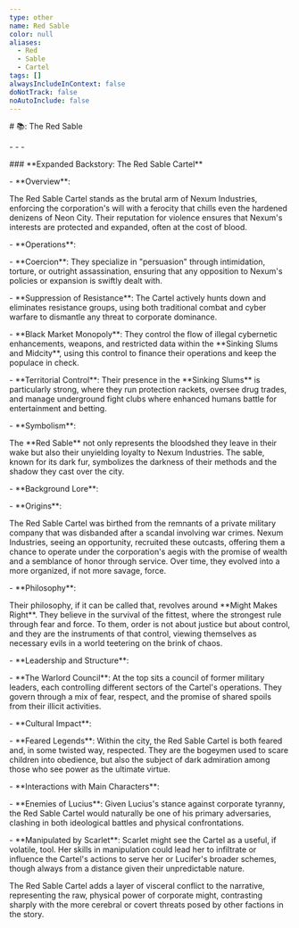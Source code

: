 ```yaml
---
type: other
name: Red Sable
color: null
aliases:
  - Red
  - Sable
  - Cartel
tags: []
alwaysIncludeInContext: false
doNotTrack: false
noAutoInclude: false
---
```

\# 📚: The Red Sable

\- - -

\### \*\*Expanded Backstory: The Red Sable Cartel\*\*

\- \*\*Overview\*\*:

The Red Sable Cartel stands as the brutal arm of Nexum Industries, enforcing the corporation's will with a ferocity that chills even the hardened denizens of Neon City. Their reputation for violence ensures that Nexum's interests are protected and expanded, often at the cost of blood.

\- \*\*Operations\*\*:

\- \*\*Coercion\*\*: They specialize in "persuasion" through intimidation, torture, or outright assassination, ensuring that any opposition to Nexum's policies or expansion is swiftly dealt with.

\- \*\*Suppression of Resistance\*\*: The Cartel actively hunts down and eliminates resistance groups, using both traditional combat and cyber warfare to dismantle any threat to corporate dominance.

\- \*\*Black Market Monopoly\*\*: They control the flow of illegal cybernetic enhancements, weapons, and restricted data within the \*\*Sinking Slums and Midcity\*\*, using this control to finance their operations and keep the populace in check.

\- \*\*Territorial Control\*\*: Their presence in the \*\*Sinking Slums\*\* is particularly strong, where they run protection rackets, oversee drug trades, and manage underground fight clubs where enhanced humans battle for entertainment and betting.

\- \*\*Symbolism\*\*:

The \*\*Red Sable\*\* not only represents the bloodshed they leave in their wake but also their unyielding loyalty to Nexum Industries. The sable, known for its dark fur, symbolizes the darkness of their methods and the shadow they cast over the city.

\- \*\*Background Lore\*\*:

\- \*\*Origins\*\*:

The Red Sable Cartel was birthed from the remnants of a private military company that was disbanded after a scandal involving war crimes. Nexum Industries, seeing an opportunity, recruited these outcasts, offering them a chance to operate under the corporation's aegis with the promise of wealth and a semblance of honor through service. Over time, they evolved into a more organized, if not more savage, force.

\- \*\*Philosophy\*\*:

Their philosophy, if it can be called that, revolves around \*\*Might Makes Right\*\*. They believe in the survival of the fittest, where the strongest rule through fear and force. To them, order is not about justice but about control, and they are the instruments of that control, viewing themselves as necessary evils in a world teetering on the brink of chaos.

\- \*\*Leadership and Structure\*\*:

\- \*\*The Warlord Council\*\*: At the top sits a council of former military leaders, each controlling different sectors of the Cartel's operations. They govern through a mix of fear, respect, and the promise of shared spoils from their illicit activities.

\- \*\*Cultural Impact\*\*:

\- \*\*Feared Legends\*\*: Within the city, the Red Sable Cartel is both feared and, in some twisted way, respected. They are the bogeymen used to scare children into obedience, but also the subject of dark admiration among those who see power as the ultimate virtue.

\- \*\*Interactions with Main Characters\*\*:

\- \*\*Enemies of Lucius\*\*: Given Lucius's stance against corporate tyranny, the Red Sable Cartel would naturally be one of his primary adversaries, clashing in both ideological battles and physical confrontations.

\- \*\*Manipulated by Scarlet\*\*: Scarlet might see the Cartel as a useful, if volatile, tool. Her skills in manipulation could lead her to infiltrate or influence the Cartel's actions to serve her or Lucifer's broader schemes, though always from a distance given their unpredictable nature.

The Red Sable Cartel adds a layer of visceral conflict to the narrative, representing the raw, physical power of corporate might, contrasting sharply with the more cerebral or covert threats posed by other factions in the story.